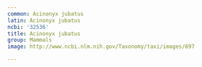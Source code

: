 ```yaml
---
common: Acinonyx jubatus
latin: Acinonyx jubatus
ncbi: '32536'
title: Acinonyx jubatus
group: Mammals
image: http://www.ncbi.nlm.nih.gov/Taxonomy/taxi/images/697

---
```

